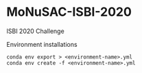 # MoNuSAC-ISBI-2020
ISBI 2020 Challenge


Environment installations
```
conda env export > <environment-name>.yml    
conda env create -f <environment-name>.yml
```
